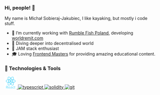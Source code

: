 ### Hi, people! 👋

My name is Michał Sobieraj-Jakubiec, I like kayaking, but mostly i code stuff. 

- 🔭 I’m currently working with [Rumble Fish Poland](https://www.rumblefish.dev/), developing [worldremit.com](https://www.worldremit.com/)
- 💸 Diving deeper into decentralised world
- 🌱 JAM stack enthusiast
- 🎓 Loving [Frontend Masters](https://frontendmasters.com/) for providing amazing educational content.

<h3 align="left">🔧 Technologies & Tools</h3>
<div align="left">
    <a href="https://reactjs.org/" target="_blank"> <img src="https://raw.githubusercontent.com/devicons/devicon/master/icons/react/react-original-wordmark.svg"            alt="react" width="40" height="40"/> </a>
    <a href="https://www.typescriptlang.org/" target="_blank"> <img src="https://upload.wikimedia.org/wikipedia/commons/4/4c/Typescript_logo_2020.svg"                      alt="typescript" width="40" height="40" /> </a>
    <a href="https://soliditylang.org/" target="_blank"> <img src="https://soliditylang.org/images/logo.svg" alt="solidity" width="40" height="40" /> </a>
    <a href="https://git-scm.com/" target="_blank"> <img src="https://www.vectorlogo.zone/logos/git-scm/git-scm-icon.svg" alt="git" width="40" height="40"/> </a>
</div>
   
